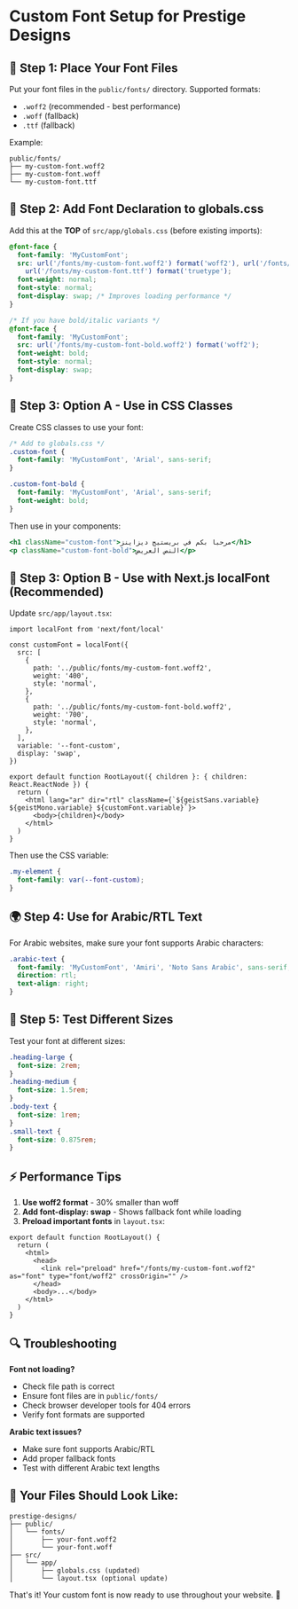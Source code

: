 # Custom Font Setup for Prestige Designs

## 📁 Step 1: Place Your Font Files

Put your font files in the `public/fonts/` directory. Supported formats:

- `.woff2` (recommended - best performance)
- `.woff` (fallback)
- `.ttf` (fallback)

Example:

```
public/fonts/
├── my-custom-font.woff2
├── my-custom-font.woff
└── my-custom-font.ttf
```

## 🎨 Step 2: Add Font Declaration to globals.css

Add this at the **TOP** of `src/app/globals.css` (before existing imports):

```css
@font-face {
  font-family: 'MyCustomFont';
  src: url('/fonts/my-custom-font.woff2') format('woff2'), url('/fonts/my-custom-font.woff') format('woff'),
    url('/fonts/my-custom-font.ttf') format('truetype');
  font-weight: normal;
  font-style: normal;
  font-display: swap; /* Improves loading performance */
}

/* If you have bold/italic variants */
@font-face {
  font-family: 'MyCustomFont';
  src: url('/fonts/my-custom-font-bold.woff2') format('woff2');
  font-weight: bold;
  font-style: normal;
  font-display: swap;
}
```

## 🔧 Step 3: Option A - Use in CSS Classes

Create CSS classes to use your font:

```css
/* Add to globals.css */
.custom-font {
  font-family: 'MyCustomFont', 'Arial', sans-serif;
}

.custom-font-bold {
  font-family: 'MyCustomFont', 'Arial', sans-serif;
  font-weight: bold;
}
```

Then use in your components:

```jsx
<h1 className="custom-font">مرحباً بكم في بريستيج ديزاينز</h1>
<p className="custom-font-bold">النص العريض</p>
```

## 🚀 Step 3: Option B - Use with Next.js localFont (Recommended)

Update `src/app/layout.tsx`:

```tsx
import localFont from 'next/font/local'

const customFont = localFont({
  src: [
    {
      path: '../public/fonts/my-custom-font.woff2',
      weight: '400',
      style: 'normal',
    },
    {
      path: '../public/fonts/my-custom-font-bold.woff2',
      weight: '700',
      style: 'normal',
    },
  ],
  variable: '--font-custom',
  display: 'swap',
})

export default function RootLayout({ children }: { children: React.ReactNode }) {
  return (
    <html lang="ar" dir="rtl" className={`${geistSans.variable} ${geistMono.variable} ${customFont.variable}`}>
      <body>{children}</body>
    </html>
  )
}
```

Then use the CSS variable:

```css
.my-element {
  font-family: var(--font-custom);
}
```

## 🌍 Step 4: Use for Arabic/RTL Text

For Arabic websites, make sure your font supports Arabic characters:

```css
.arabic-text {
  font-family: 'MyCustomFont', 'Amiri', 'Noto Sans Arabic', sans-serif;
  direction: rtl;
  text-align: right;
}
```

## 📱 Step 5: Test Different Sizes

Test your font at different sizes:

```css
.heading-large {
  font-size: 2rem;
}
.heading-medium {
  font-size: 1.5rem;
}
.body-text {
  font-size: 1rem;
}
.small-text {
  font-size: 0.875rem;
}
```

## ⚡ Performance Tips

1. **Use woff2 format** - 30% smaller than woff
2. **Add font-display: swap** - Shows fallback font while loading
3. **Preload important fonts** in `layout.tsx`:

```tsx
export default function RootLayout() {
  return (
    <html>
      <head>
        <link rel="preload" href="/fonts/my-custom-font.woff2" as="font" type="font/woff2" crossOrigin="" />
      </head>
      <body>...</body>
    </html>
  )
}
```

## 🔍 Troubleshooting

**Font not loading?**

- Check file path is correct
- Ensure font files are in `public/fonts/`
- Check browser developer tools for 404 errors
- Verify font formats are supported

**Arabic text issues?**

- Make sure font supports Arabic/RTL
- Add proper fallback fonts
- Test with different Arabic text lengths

## 📁 Your Files Should Look Like:

```
prestige-designs/
├── public/
│   └── fonts/
│       ├── your-font.woff2
│       └── your-font.woff
├── src/
│   └── app/
│       ├── globals.css (updated)
│       └── layout.tsx (optional update)
```

That's it! Your custom font is now ready to use throughout your website. 🎨
